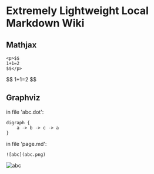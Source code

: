# Extremely Lightweight Local Markdown Wiki

## Mathjax

	<p>$$
	1+1=2
	$$</p>

<p>$$
1+1=2
$$</p>

## Graphviz

in file 'abc.dot':

    digraph {
        a -> b -> c -> a
    }

in file 'page.md':

    ![abc](abc.png)

![abc](abc.png)



